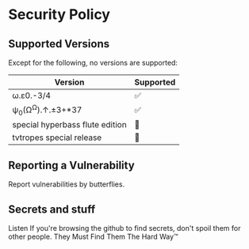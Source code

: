 # Security Policy

## Supported Versions

Except for the following, no versions are supported:

| Version | Supported          |
| ------- | ------------------ |
| ω.ε0.-3/4   | :white_check_mark: |
| ψ<sub>0</sub>(Ω<sup>Ω</sup>).↑.±3+\*37   | :white_check_mark: |
| special hyperbass flute edition   | 🚫 |
| tvtropes special release | 🎻 |

## Reporting a Vulnerability

Report vulnerabilities by butterflies.


## Secrets and stuff

Listen
If you're browsing the github to find secrets, don't spoil them for other people. They Must Find Them The Hard Way:tm:
